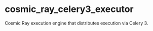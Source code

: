 # cosmic_ray_celery3_executor

Cosmic Ray execution engine that distributes execution via Celery 3.
